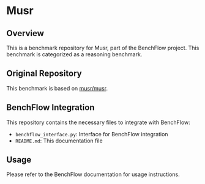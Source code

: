 # Musr

## Overview

This is a benchmark repository for Musr, part of the BenchFlow project. This benchmark is categorized as a reasoning benchmark.

## Original Repository

This benchmark is based on [musr/musr](https://github.com/musr/musr).

## BenchFlow Integration

This repository contains the necessary files to integrate with BenchFlow:

- `benchflow_interface.py`: Interface for BenchFlow integration
- `README.md`: This documentation file

## Usage

Please refer to the BenchFlow documentation for usage instructions.
